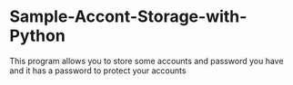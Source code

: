 # Sample-Accont-Storage-with-Python
This program allows you to store some accounts and password you have and it has a password to protect your accounts 
